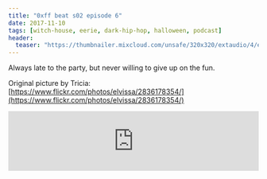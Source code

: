 ```yaml
---
title: "0xff beat s02 episode 6"
date: 2017-11-10
tags: [witch-house, eerie, dark-hip-hop, halloween, podcast]
header:
  teaser: "https://thumbnailer.mixcloud.com/unsafe/320x320/extaudio/4/e/d/3/13d3-7390-49b6-ba74-dbef88781fdb"
---
```


Always late to the party, but never willing to give up on the fun.

Original picture by Tricia: [https://www.flickr.com/photos/elvissa/2836178354/](https://www.flickr.com/photos/elvissa/2836178354/)

<iframe width="100%" height="120" src="https://www.mixcloud.com/widget/iframe/?hide_cover=1&light=1&feed=%2F0xff-beat%2F0xff-beat-s02-episode-6%2F" frameborder="0" ></iframe>
